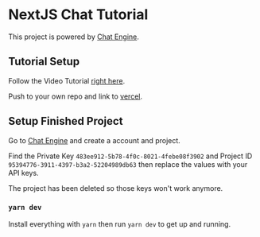 # NextJS Chat Tutorial

This project is powered by [Chat Engine](https://chatengine.io).

## Tutorial Setup

Follow the Video Tutorial [right here](https://chatengine.io).

Push to your own repo and link to [vercel](https://vercel.io).

## Setup Finished Project

Go to [Chat Engine](https://chatengine.io) and create a account and project.

Find the Private Key `483ee912-5b78-4f0c-8021-4febe08f3902` and Project ID `95394776-3911-4397-b3a2-52204989db63` then replace the values with your API keys.

The project has been deleted so those keys won't work anymore.

### `yarn dev`

Install everything with `yarn` then run `yarn dev` to get up and running.
